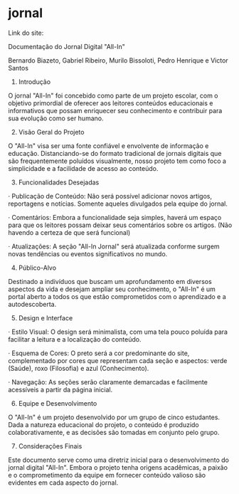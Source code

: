 # jornal

Link do site:

Documentação do Jornal Digital "All-In"

Bernardo Biazeto, Gabriel Ribeiro, Murilo Bissoloti, Pedro Henrique e Victor Santos

1. Introdução

O jornal "All-In" foi concebido como parte de um projeto escolar, com o objetivo primordial de oferecer aos leitores conteúdos educacionais e informativos que possam enriquecer seu conhecimento e contribuir para sua evolução como ser humano.

2. Visão Geral do Projeto

O "All-In" visa ser uma fonte confiável e envolvente de informação e educação. Distanciando-se do formato tradicional de jornais digitais que são frequentemente poluídos visualmente, nosso projeto tem como foco a simplicidade e a facilidade de acesso ao conteúdo.

3. Funcionalidades Desejadas

· Publicação de Conteúdo: Não será possível adicionar novos artigos, reportagens e notícias. Somente aqueles divulgados pela equipe do jornal.

· Comentários: Embora a funcionalidade seja simples, haverá um espaço para que os leitores possam deixar seus comentários sobre os artigos. (Não havendo a certeza de que será funcional)

· Atualizações: A seção "All-In Jornal" será atualizada conforme surgem novas tendências ou eventos significativos no mundo.

4. Público-Alvo

Destinado a indivíduos que buscam um aprofundamento em diversos aspectos da vida e desejam ampliar seu conhecimento, o "All-In" é um portal aberto a todos os que estão comprometidos com o aprendizado e a autodescoberta.

5. Design e Interface

· Estilo Visual: O design será minimalista, com uma tela pouco poluída para facilitar a leitura e a localização do conteúdo.

· Esquema de Cores: O preto será a cor predominante do site, complementado por cores que representam cada seção e aspectos: verde (Saúde), roxo (Filosofia) e azul (Conhecimento).

· Navegação: As seções serão claramente demarcadas e facilmente acessíveis a partir da página inicial.

6. Equipe e Desenvolvimento

O "All-In" é um projeto desenvolvido por um grupo de cinco estudantes. Dada a natureza educacional do projeto, o conteúdo é produzido colaborativamente, e as decisões são tomadas em conjunto pelo grupo.

7. Considerações Finais

Este documento serve como uma diretriz inicial para o desenvolvimento do jornal digital "All-In". Embora o projeto tenha origens acadêmicas, a paixão e o comprometimento da equipe em fornecer conteúdo valioso são evidentes em cada aspecto do jornal.
